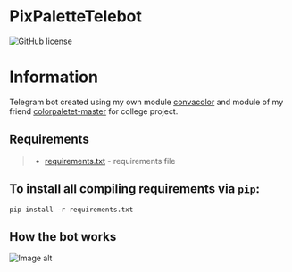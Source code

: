 # PixPaletteTelebot

[![GitHub license](https://img.shields.io/github/license/misha153/PixPaletteTelebot)](https://github.com/misha153/PixPaletteTelebot)

# Information
Telegram bot created using my own module [convacolor](https://github.com/misha153/convacolor) and module of my friend [colorpaletet-master](https://github.com/gejirz/colorpalette-master) for college project.

## Requirements
> - [requirements.txt](requirements.txt) - requirements file

## To install all compiling requirements via `pip`:

`pip install -r requirements.txt`

## How the bot works

![Image alt](https://github.com/{username}/{repository}/raw/{branch}/{path}/image.png)
